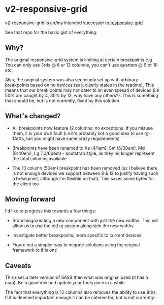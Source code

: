 # v2-responsive-grid

v2-responsive-grid is an/my intended successor to [responsive-grid](https://github.com/nib-styles/responsive-grid)

See that repo for the basic gist of everything.

## Why?

The original responsive-grid system is limiting at certain breakpoints e.g You can only use 3rds @ 6 or 12 columns, you can't use quarters @ 6 or 10 etc. 

Also, the original system was also seemingly set up with arbitrary breakpoints based on no devices (as it clearly states in the readme). This means that our break points may not cater to an even spread of devices (i.e 50% are caught by 4, 30% by 12, why have any others?). This is something that should be, but is not currently, fixed by this solution.

## What's changed?

* All breakpoints now feature 12 columns, no exceptions. If you misuse them, it is your own fault (i.e it's probably not a good idea to use rg-1AtXs, but you might have some crazy requirements)

* Breakpoints have been renamed to Xs (4/1em), Sm (6/30em), Md (8/40em), Lg (12/60em) - bootstrap style, as they no longer represent the total columns available

* The 10 column (50em) breakpoint has been removed (as I believe there is not enough devices we support between 8 & 12 to justify having such a breakpoint, although I'm flexible on that). This saves some bytes for the client too

## Moving forward

I'd like to progress this towards a few things:

* Branching/creating a new component with just the new widths. This will allow us to use the old rg system along side the new widths

* Investigate better breakpoints, more specific to current devices

* Figure out a simpler way to migrate solutions using the original framework to this one

## Caveats

This uses a later version of SASS then what was original used (it has a map). Be a good dev and update your tools once in a while.

The fact that everything is 12 columns also removes the ability to use 8ths. If it is deemed important enough it can be catered for, but is not currently.



